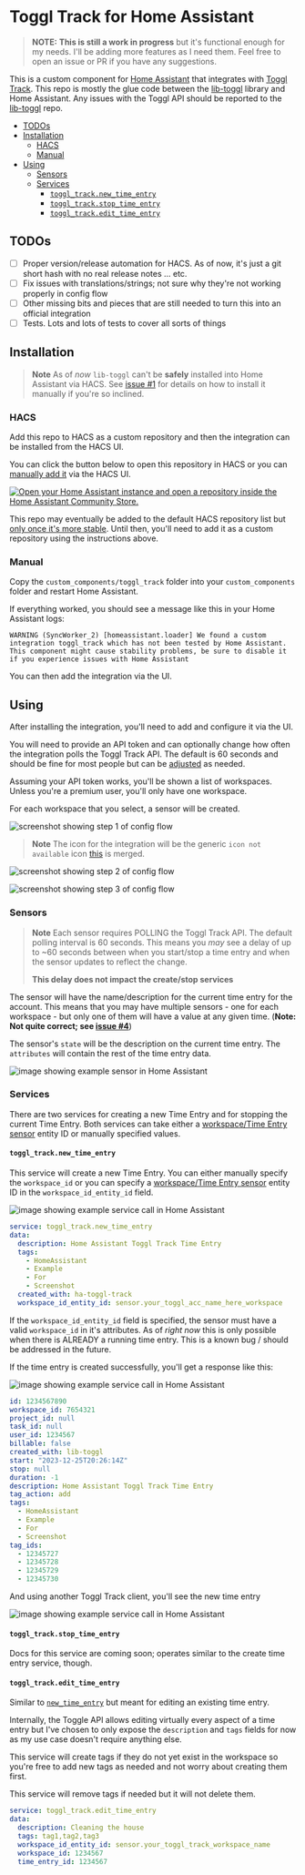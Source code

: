 # Toggl Track for Home Assistant

> **NOTE:**
> **This is still a work in progress** but it's functional enough for my needs.
> I'll be adding more features as I need them.
> Feel free to open an issue or PR if you have any suggestions.

This is a custom component for [Home Assistant](https://www.home-assistant.io/) that integrates with [Toggl Track](https://toggl.com/track/).
This repo is mostly the glue code between the [lib-toggl](https://github.com/kquinsland/lib-toggl) library and Home Assistant.
Any issues with the Toggl API should be reported to the [lib-toggl](https://github.com/kquinsland/lib-toggl/issues) repo.

<!-- START doctoc generated TOC please keep comment here to allow auto update -->
<!-- DON'T EDIT THIS SECTION, INSTEAD RE-RUN doctoc TO UPDATE -->

- [TODOs](#todos)
- [Installation](#installation)
  - [HACS](#hacs)
  - [Manual](#manual)
- [Using](#using)
  - [Sensors](#sensors)
  - [Services](#services)
    - [`toggl_track.new_time_entry`](#toggl_tracknew_time_entry)
    - [`toggl_track.stop_time_entry`](#toggl_trackstop_time_entry)
    - [`toggl_track.edit_time_entry`](#toggl_trackedit_time_entry)

<!-- END doctoc generated TOC please keep comment here to allow auto update -->

## TODOs

- [ ] Proper version/release automation for HACS. As of now, it's just a git short hash with no real release notes ... etc.
- [ ] Fix issues with translations/strings; not sure why they're not working properly in config flow
- [ ] Other missing bits and pieces that are still needed to turn this into an official integration
- [ ] Tests. Lots and lots of tests to cover all sorts of things

## Installation

> **Note**
> As of _now_ `lib-toggl` can't be **safely** installed into Home Assistant via HACS.
> See [issue #1](https://github.com/kquinsland/ha-toggl-track/issues/1) for details on how to install it manually if you're so inclined.

### HACS

Add this repo to HACS as a custom repository and then the integration can be installed from the HACS UI.

You can click the button below to open this repository in HACS or you can [manually add it](https://hacs.xyz/docs/faq/custom_repositories/) via the HACS UI.

[![Open your Home Assistant instance and open a repository inside the Home Assistant Community Store.](https://my.home-assistant.io/badges/hacs_repository.svg)](https://my.home-assistant.io/redirect/hacs_repository/?owner=kquinsland&repository=ha-toggl-track&category=integration)

This repo may eventually be added to the default HACS repository list but [only once it's more stable](https://hacs.xyz/docs/publish/include).
Until then, you'll need to add it as a custom repository using the instructions above.

### Manual

Copy the `custom_components/toggl_track` folder into your `custom_components` folder and restart Home Assistant.

If everything worked, you should see a message like this in your Home Assistant logs:

```log
WARNING (SyncWorker_2) [homeassistant.loader] We found a custom integration toggl_track which has not been tested by Home Assistant. This component might cause stability problems, be sure to disable it if you experience issues with Home Assistant
```

You can then add the integration via the UI.

## Using

After installing the integration, you'll need to add and configure it via the UI.

You will need to provide an API token and can optionally change how often the integration polls the Toggl Track API.
The default is 60 seconds and should be fine for most people but can be [adjusted](custom_components/toggl_track/config_flow.py#L40) as needed.

Assuming your API token works, you'll be shown a list of workspaces.
Unless you're a premium user, you'll only have one workspace.

For each workspace that you select, a sensor will be created.

![screenshot showing step 1 of config flow](./docs/_files/cfg-flow-01.png)

> **Note**
> The icon for the integration will be the generic `icon not available` icon [this](https://github.com/home-assistant/brands/pull/5023) is merged.

![screenshot showing step 2 of config flow](./docs/_files/cfg-flow-02.png)

![screenshot showing step 3 of config flow](./docs/_files/cfg-flow-03.png)

### Sensors

> **Note**
> Each sensor requires POLLING the Toggl Track API.
> The default polling interval is 60 seconds.
> This means you _may_ see a delay of up to ~60 seconds between when you start/stop a time entry and when the sensor updates to reflect the change.
>
> **This delay does not impact the create/stop services**

The sensor will have the name/description for the current time entry for the account.
This means that you may have multiple sensors - one for each workspace - but only one of them will have a value at any given time. (**Note: Not quite correct; see [issue #4](https://github.com/kquinsland/lib-toggl/issues/4)**)

The sensor's `state` will be the description on the current time entry.
The `attributes` will contain the rest of the time entry data.

![image showing example sensor in Home Assistant](./docs/_files/sensor-01.png)

### Services

There are two services for creating a new Time Entry and for stopping the current Time Entry.
Both services can take either a [workspace/Time Entry sensor](#sensors) entity ID or manually specified values.

#### `toggl_track.new_time_entry`

This service will create a new Time Entry.
You can either manually specify the `workspace_id` or you can specify a [workspace/Time Entry sensor](#sensors) entity ID in the `workspace_id_entity_id` field.

![image showing example service call in Home Assistant](./docs/_files/svc-new-time-entry-01.png)

```yaml
service: toggl_track.new_time_entry
data:
  description: Home Assistant Toggl Track Time Entry
  tags:
    - HomeAssistant
    - Example
    - For
    - Screenshot
  created_with: ha-toggl-track
  workspace_id_entity_id: sensor.your_toggl_acc_name_here_workspace
```

If the `workspace_id_entity_id` field is specified, the sensor must have a valid `workspace_id` in it's attributes.
As of _right now_ this is only possible when there is ALREADY a running time entry.
This is a known bug / should be addressed in the future.

If the time entry is created successfully, you'll get a response like this:

![image showing example service call in Home Assistant](./docs/_files/svc-new-time-entry-02.png)

```yaml
id: 1234567890
workspace_id: 7654321
project_id: null
task_id: null
user_id: 1234567
billable: false
created_with: lib-toggl
start: "2023-12-25T20:26:14Z"
stop: null
duration: -1
description: Home Assistant Toggl Track Time Entry
tag_action: add
tags:
  - HomeAssistant
  - Example
  - For
  - Screenshot
tag_ids:
  - 12345727
  - 12345728
  - 12345729
  - 12345730
```

And using another Toggl Track client, you'll see the new time entry

![image showing example service call in Home Assistant](./docs/_files/time-entry-android.png)

#### `toggl_track.stop_time_entry`

Docs for this service are coming soon; operates similar to the create time entry service, though.

#### `toggl_track.edit_time_entry`

Similar to [`new_time_entry`](README#`toggl_track.new_time_entry`) but meant for editing an existing time entry.

Internally, the Toggle API allows editing virtually every aspect of a time entry but I've chosen to only expose the `description` and `tags` fields for now as my use case doesn't require anything else.

This service will create tags if they do not yet exist in the workspace so you're free to add new tags as needed and not worry about creating them first.

This service will remove tags if needed but it will not delete them.

```yaml
service: toggl_track.edit_time_entry
data:
  description: Cleaning the house
  tags: tag1,tag2,tag3
  workspace_id_entity_id: sensor.your_toggl_track_workspace_name
  workspace_id: 1234567
  time_entry_id: 1234567
```

